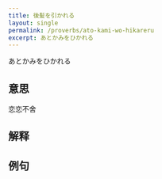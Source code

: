 ```yaml
---
title: 後髪を引かれる
layout: single
permalink: /proverbs/ato-kami-wo-hikareru
excerpt: あとかみをひかれる
---
```


あとかみをひかれる

## 意思

恋恋不舍

## 解释

## 例句

